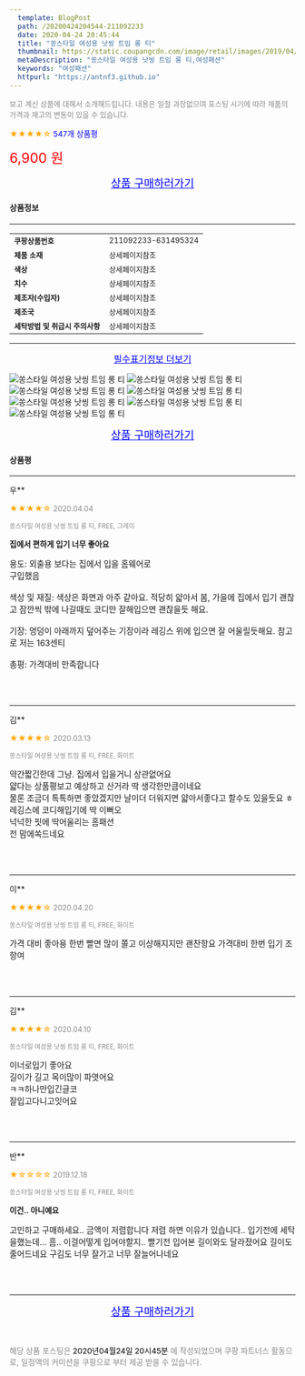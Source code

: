 ```yaml
---
  template: BlogPost
  path: /20200424204544-211092233
  date: 2020-04-24 20:45:44
  title: "쏭스타일 여성용 낫씽 트임 롱 티"
  thumbnail: https://static.coupangcdn.com/image/retail/images/2019/04/18/17/0/7e8d0fb4-c9bc-4c75-bc9e-3207d911d9fb.jpg
  metaDescription: "쏭스타일 여성용 낫씽 트임 롱 티,여성패션"
  keywords: "여성패션"
  httpurl: "https://antnf3.github.io"
---
```

  
<span style="color: #888;font-size:0.8rem">보고 계신 상품에 대해서 소개해드립니다.
내용은 일절 과장없으며 포스팅 시기에 따라 제품의 가격과 재고의 변동이 있을 수 있습니다.</span>
  
<span style="color: orange;">★★★★☆</span> <span style="color: blue;font-size: 0.85rem;">547개 상품평</span>

<span style="font-size: 0.9rem"></span> 

<span style="color: red;font-size: 1.5rem;">6,900 원</span>



<p align="center"><a href="http://me2.do/xrhYqikt" style="font-size: 1.2rem; color: blue;">상품 구매하러가기</a></p>

#### 상품정보

---

|                  |                       |
| ---------------- | --------------------- |
| **<span style="font-size:0.8rem;">쿠팡상품번호</span>** | <span style="font-size:0.8rem;">211092233-631495324</span> |
| **<span style="font-size:0.8rem;">제품 소재</span>**    | <span style="font-size:0.8rem;">상세페이지참조</span>        |
| **<span style="font-size:0.8rem;">색상</span>**    | <span style="font-size:0.8rem;">상세페이지참조</span>        |
| **<span style="font-size:0.8rem;">치수</span>**    | <span style="font-size:0.8rem;">상세페이지참조</span>        |
| **<span style="font-size:0.8rem;">제조자(수입자)</span>**    | <span style="font-size:0.8rem;">상세페이지참조</span>        |
| **<span style="font-size:0.8rem;">제조국</span>**    | <span style="font-size:0.8rem;">상세페이지참조</span>        |
| **<span style="font-size:0.8rem;">세탁방법 및 취급시 주의사항</span>**    | <span style="font-size:0.8rem;">상세페이지참조</span>        |




---

<p align="center"><a href="http://me2.do/xrhYqikt" style="font-size: 1rem; color: blue;">필수표기정보 더보기</a></p>

![쏭스타일 여성용 낫씽 트임 롱 티](http://thumbnail6.coupangcdn.com/thumbnails/remote/q89/image/vendor_inventory/b502/4f8085bd4145a75b144d1c3bdddfbbb1fb5f263a50e16120cc72ffa644e9.jpg)
![쏭스타일 여성용 낫씽 트임 롱 티](http://thumbnail7.coupangcdn.com/thumbnails/remote/q89/image/vendor_inventory/3348/86eb70f294a2d61bd098d094ddf14bb64eb5d4be103bd251fa67f166fcd9.jpg)
![쏭스타일 여성용 낫씽 트임 롱 티](http://thumbnail10.coupangcdn.com/thumbnails/remote/q89/image/vendor_inventory/4fa2/daae55357b55e9297a70ada276251e5980def428411bf84d82f56de9b826.jpg)
![쏭스타일 여성용 낫씽 트임 롱 티](http://thumbnail8.coupangcdn.com/thumbnails/remote/q89/image/vendor_inventory/9a71/c9234566e4f5bd43d7e23b815ab84813fa5dfb9abc43db491fb1248b2c89.jpg)
![쏭스타일 여성용 낫씽 트임 롱 티](http://thumbnail8.coupangcdn.com/thumbnails/remote/q89/image/vendor_inventory/d0fb/fcbc6d679444bd848ffed336d81118686e0f9831ad62a4f5af1788a164a7.jpg)
![쏭스타일 여성용 낫씽 트임 롱 티](http://thumbnail9.coupangcdn.com/thumbnails/remote/q89/image/vendor_inventory/7c23/b1fe5de731fb679e8405e1ac42beddca804b31f32df6a187aed1938d4cfb.jpg)
![쏭스타일 여성용 낫씽 트임 롱 티](http://thumbnail7.coupangcdn.com/thumbnails/remote/q89/image/vendor_inventory/8746/a9d3a52d9d2c08885514ab94caea772282dc7d3e89d7be9d0f5f7eb4b0ef.jpg)

<p align="center"><a href="http://me2.do/xrhYqikt" style="font-size: 1.2rem; color: blue;">상품 구매하러가기</a></p>

#### 상품평
  
---
  
우**
    
<span style="color: orange;">★★★★☆</span> <span style="font-size:0.8rem;color: #888;">2020.04.04</span>
    
<span style="color: #888;font-size:0.7rem">쏭스타일 여성용 낫씽 트임 롱 티, FREE, 그레이</span>
    
<span style="font-size:0.85rem">**집에서 편하게 입기 너무 좋아요**</span>
    
<span style="font-size: 0.9rem;">용도: 외출용 보다는 집에서 입을 홈웨어로 <br/>구입했음<br/><br/>색상 및 재질: 색상은 화면과 아주 같아요. 적당히 얇아서 봄, 가을에 집에서 입기 괜찮고 잠깐씩 밖에 나갈때도 코디만 잘해입으면 괜찮을듯 해요.<br/><br/>기장: 엉덩이 아래까지 덮어주는 기장이라 레깅스 위에 입으면 잘 어울릴듯해요. 참고로 저는 163센티<br/><br/>총평: 가격대비 만족합니다</span>
    
<br>
<br>

---
  
김**
    
<span style="color: orange;">★★★★☆</span> <span style="font-size:0.8rem;color: #888;">2020.03.13</span>
    
<span style="color: #888;font-size:0.7rem">쏭스타일 여성용 낫씽 트임 롱 티, FREE, 화이트</span>
    

    
<span style="font-size: 0.9rem;">약간짧긴한데 그냥. 집에서 입을거니 상관없어요 <br/>얇다는 상품평보고 예상하고 산거라 딱 생각한만큼이네요 <br/>물론 조금더 톡톡하면 좋았겠지만 날이더 더워지면 얇아서좋다고 할수도 있을듯요 ㅎ<br/>레깅스에 코디해입기에 딱 이뻐오 <br/>넉넉한 핏에 딱어울리는 홈패션 <br/>전 맘에쏙드네요</span>
    
<br>
<br>

---
  
이**
    
<span style="color: orange;">★★★★☆</span> <span style="font-size:0.8rem;color: #888;">2020.04.20</span>
    
<span style="color: #888;font-size:0.7rem">쏭스타일 여성용 낫씽 트임 롱 티, FREE, 화이트</span>
    

    
<span style="font-size: 0.9rem;">가격 대비 좋아용 한번 빨면 많이 쫄고 이상해지지만 괜찬항요 가격대비 한번 입기 조항여</span>
    
<br>
<br>

---
  
김**
    
<span style="color: orange;">★★★★☆</span> <span style="font-size:0.8rem;color: #888;">2020.04.10</span>
    
<span style="color: #888;font-size:0.7rem">쏭스타일 여성용 낫씽 트임 롱 티, FREE, 화이트</span>
    

    
<span style="font-size: 0.9rem;">이너로입기 좋아요<br/>길이가 길고 목이많이 파엿어요<br/>ㅋㅋ하나만입긴글코<br/>잘입고다니고잇어요</span>
    
<br>
<br>

---
  
반**
    
<span style="color: orange;">★☆☆☆☆</span> <span style="font-size:0.8rem;color: #888;">2019.12.18</span>
    
<span style="color: #888;font-size:0.7rem">쏭스타일 여성용 낫씽 트임 롱 티, FREE, 화이트</span>
    
<span style="font-size:0.85rem">**이건.. 아니예요**</span>
    
<span style="font-size: 0.9rem;">고민하고 구매하세요.. 금액이 저렴합니다 저렴 하면 이유가 있습니다.. 입기전에 세탁을했는데... 흠.. 이걸어떻게 입어야할지.. 빨기전 입어본 길이와도 달라졌어요 길이도 줄어드네요 구김도 너무 잘가고 너무 잘늘어나네요</span>
    
<br>
<br>


  
---
  
<p align="center"><a href="http://me2.do/xrhYqikt" style="font-size: 1.2rem; color: blue;">상품 구매하러가기</a></p>
  
<br>
  
<span style="font-size: 0.85rem; color: #888;">해당 상품 포스팅은 <span style="color: #000;"> 2020년04월24일 20시45분 </span> 에 작성되었으며 쿠팡 파트너스 활동으로, 일정액의 커미션을 쿠팡으로 부터 제공 받을 수 있습니다.</span>